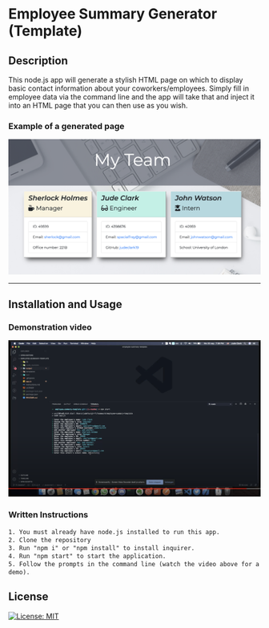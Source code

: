 # Employee Summary Generator (Template)

## Description
This node.js app will generate a stylish HTML page on which to display basic contact information about your coworkers/employees. Simply fill in employee data via the command line and the app will take that and inject it into an HTML page that you can then use as you wish.

### Example of a generated page
![App-generated page](./assets/output_screenshot.png)

***

## Installation and Usage

### Demonstration video
[![App demo](./assets/video_demo_thumb.png)](http://www.youtube.com/watch?v=CXM_zACRaDw "Click to be redirected to a demo video")

### Written Instructions

    1. You must already have node.js installed to run this app.
    2. Clone the repository
    3. Run "npm i" or "npm install" to install inquirer.
    4. Run "npm start" to start the application.
    5. Follow the prompts in the command line (watch the video above for a demo).

## License
[![License: MIT](https://img.shields.io/badge/License-MIT-yellow.svg)](https://opensource.org/licenses/MIT)